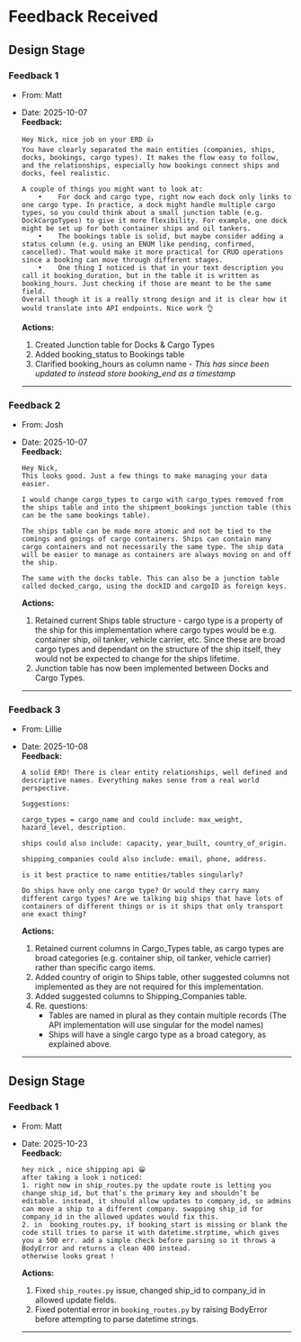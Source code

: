 # Feedback Received

## Design Stage

### Feedback 1
* From: Matt
* Date: 2025-10-07  
**Feedback:**
    ```
    Hey Nick, nice job on your ERD 👍
    You have clearly separated the main entities (companies, ships, docks, bookings, cargo types). It makes the flow easy to follow, and the relationships, especially how bookings connect ships and docks, feel realistic.

    A couple of things you might want to look at:
        •    For dock and cargo type, right now each dock only links to one cargo type. In practice, a dock might handle multiple cargo types, so you could think about a small junction table (e.g. DockCargoTypes) to give it more flexibility. For example, one dock might be set up for both container ships and oil tankers.
        •    The bookings table is solid, but maybe consider adding a status column (e.g. using an ENUM like pending, confirmed, cancelled). That would make it more practical for CRUD operations since a booking can move through different stages.
        •    One thing I noticed is that in your text description you call it booking_duration, but in the table it is written as booking_hours. Just checking if those are meant to be the same field. 
    Overall though it is a really strong design and it is clear how it would translate into API endpoints. Nice work 👌
    ```
    **Actions:**
    1. Created Junction table for Docks & Cargo Types
    2. Added booking_status to Bookings table
    3. Clarified booking_hours as column name - *This has since been updated to instead store booking_end as a timestamp*

    <hr>
### Feedback 2
* From: Josh
* Date: 2025-10-07  
**Feedback:**
    ```
    Hey Nick,
    This looks good. Just a few things to make managing your data easier.

    I would change cargo_types to cargo with cargo_types removed from the ships table and into the shipment_bookings junction table (this can be the same bookings table). 

    The ships table can be made more atomic and not be tied to the comings and goings of cargo containers. Ships can contain many cargo containers and not necessarily the same type. The ship data will be easier to manage as containers are always moving on and off the ship.

    The same with the docks table. This can also be a junction table called docked_cargo, using the dockID and cargoID as foreign keys.
    ```
    **Actions:**
    1. Retained current Ships table structure - cargo type is a property of the ship for this implementation where cargo types would be e.g. container ship, oil tanker, vehicle carrier, etc.
    Since these are broad cargo types and dependant on the structure of the ship itself, they would not be expected to change for the ships lifetime.
    2. Junction table has now been implemented between Docks and Cargo Types.

    <hr>

### Feedback 3
* From: Lillie
* Date: 2025-10-08  
**Feedback:**
    ```
    A solid ERD! There is clear entity relationships, well defined and descriptive names. Everything makes sense from a real world perspective.

    Suggestions:

    cargo_types = cargo_name and could include: max_weight, hazard_level, description.

    ships could also include: capacity, year_built, country_of_origin.

    shipping_companies could also include: email, phone, address.

    is it best practice to name entities/tables singularly?

    Do ships have only one cargo type? Or would they carry many different cargo types? Are we talking big ships that have lots of containers of different things or is it ships that only transport one exact thing?
    ```
    **Actions:**
    1. Retained current columns in Cargo_Types table, as cargo types are broad categories (e.g. container ship, oil tanker, vehicle carrier) rather than specific cargo items.
    2. Added country of origin to Ships table, other suggested columns not implemented as they are not required for this implementation.
    3. Added suggested columns to Shipping_Companies table.
    4. Re. questions:
        * Tables are named in plural as they contain multiple records (The API implementation will use singular for the model names)
        * Ships will have a single cargo type as a broad category, as explained above.

    <hr>

## Design Stage

### Feedback 1
* From: Matt
* Date: 2025-10-23  
**Feedback:**
    ```
    hey nick , nice shipping api 😁
    after taking a look i noticed: 
    1. right now in ship_routes.py the update route is letting you change ship_id, but that’s the primary key and shouldn’t be editable. instead, it should allow updates to company_id, so admins can move a ship to a different company. swapping ship_id for company_id in the allowed updates would fix this.
    2. in  booking_routes.py, if booking_start is missing or blank the code still tries to parse it with datetime.strptime, which gives you a 500 err. add a simple check before parsing so it throws a BodyError and returns a clean 400 instead.
    otherwise looks great !
    ```
    **Actions:**
    1. Fixed `ship_routes.py` issue, changed ship_id to company_id in allowed update fields.
    2. Fixed potential error in `booking_routes.py` by raising BodyError before attempting to parse datetime strings.

    <hr>